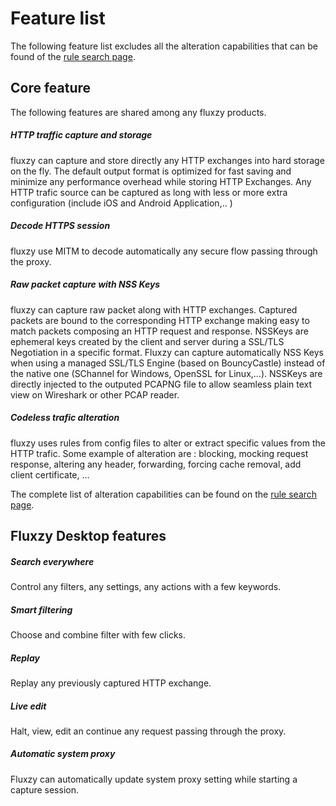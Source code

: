 # Feature list 

The following feature list excludes all the alteration capabilities that can be found of the [rule search page](resources/search-rules). 

## Core feature

The following features are shared among any fluxzy products.  

##### HTTP traffic capture and storage

fluxzy can capture and store directly any HTTP exchanges into hard storage on the fly. The default output format is optimized for fast saving and minimize any performance overhead while storing HTTP Exchanges. Any HTTP trafic source can be captured as long with less or more extra configuration (include iOS and Android Application,.. )

##### Decode HTTPS session 

fluxzy use MITM to decode automatically any secure flow passing through the proxy.

##### Raw packet capture with NSS Keys

fluxzy can capture raw packet along with HTTP exchanges. Captured packets are bound to the corresponding HTTP exchange making easy to match packets composing an HTTP request and response.
NSSKeys are ephemeral keys created by the client and server during a SSL/TLS Negotiation in a specific format. Fluxzy can capture automatically NSS Keys when using a managed SSL/TLS Engine (based on BouncyCastle) instead of the native one (SChannel for Windows, OpenSSL for Linux,…). NSSKeys are directly injected to the outputed PCAPNG file to allow seamless plain text view on Wireshark or other PCAP reader. 

##### Codeless trafic alteration  

fluxzy uses rules from config files to alter or extract specific values from the HTTP trafic. 
Some example of alteration are : blocking, mocking request response, altering any header, forwarding, forcing cache removal, add client certificate, ...

The complete list of alteration capabilities can be found on the [rule search page](resources/search-rules). 



## Fluxzy Desktop features

##### Search everywhere 

Control any filters, any settings, any actions with a few keywords. 

##### Smart filtering

Choose and combine filter with few clicks. 

##### Replay  

Replay any previously captured HTTP exchange. 

##### Live edit

Halt, view, edit an continue any request passing through the proxy. 

##### Automatic system proxy 

Fluxzy can automatically update system proxy setting while starting a capture session. 




